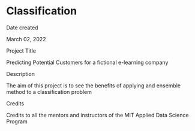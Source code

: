 # Classification
Date created

March 02, 2022

Project Title

Predicting Potential Customers for a fictional e-learning company

Description

The aim of this project is to see the benefits of applying and ensemble method to a classification problem

Credits

Credits to all the mentors and instructors of the MIT Applied Data Science Program

